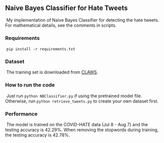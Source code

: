 ## Naive Bayes Classifier for Hate Tweets

​	My implementation of Naive Bayes Classifier for detecting the hate tweets. For mathematical details, see the comments in scripts.



### Requirements

​	`pip install -r requirements.txt`



### Dataset

​	The training set is downloaded from [CLAWS](http://claws.cc.gatech.edu/covid/#dataset).



### How to run the code

​	Just run `python NBClassifier.py` if using the pretrained model file. Otherwise, run `python retrieve_tweets.py` to create your own dataset first.



### Performance

​	The model is trained on the COVID-HATE data (Jul 8 - Aug 7) and the testing accuracy is 42.29%. When removing the stopwords during training, the testing accuracy is 42.78%.
